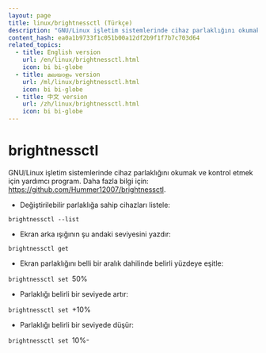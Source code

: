 ```yaml
---
layout: page
title: linux/brightnessctl (Türkçe)
description: "GNU/Linux işletim sistemlerinde cihaz parlaklığını okumak ve kontrol etmek için yardımcı program."
content_hash: ea0a1b9733f1c051b00a12df2b9f1f7b7c703d64
related_topics:
  - title: English version
    url: /en/linux/brightnessctl.html
    icon: bi bi-globe
  - title: മലയാളം version
    url: /ml/linux/brightnessctl.html
    icon: bi bi-globe
  - title: 中文 version
    url: /zh/linux/brightnessctl.html
    icon: bi bi-globe
---
```

# brightnessctl

GNU/Linux işletim sistemlerinde cihaz parlaklığını okumak ve kontrol etmek için yardımcı program.
Daha fazla bilgi için: <https://github.com/Hummer12007/brightnessctl>.

- Değiştirilebilir parlaklığa sahip cihazları listele:

`brightnessctl --list`

- Ekran arka ışığının şu andaki seviyesini yazdır:

`brightnessctl get`

- Ekran parlaklığını belli bir aralık dahilinde belirli yüzdeye eşitle:

`brightnessctl set `<span class="tldr-var badge badge-pill bg-dark-lm bg-white-dm text-white-lm text-dark-dm font-weight-bold">50%</span>

- Parlaklığı belirli bir seviyede artır:

`brightnessctl set `<span class="tldr-var badge badge-pill bg-dark-lm bg-white-dm text-white-lm text-dark-dm font-weight-bold">+10%</span>

- Parlaklığı belirli bir seviyede düşür:

`brightnessctl set `<span class="tldr-var badge badge-pill bg-dark-lm bg-white-dm text-white-lm text-dark-dm font-weight-bold">10%-</span>
